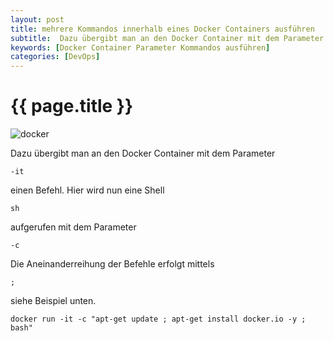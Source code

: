 ```yaml
---
layout: post
title: mehrere Kommandos innerhalb eines Docker Containers ausführen
subtitle:  Dazu übergibt man an den Docker Container mit dem Parameter -it einen Befehl. Hier wird nun eine Shell sh aufgerufen mit dem Parameter -c Die Aneinanderreihung der Befehle erfolgt mittels ; siehe Beispiel unten.
keywords: [Docker Container Parameter Kommandos ausführen]
categories: [DevOps]
---
```

# {{ page.title }}


![docker](../../img/DockerLogo-300x150.png)


Dazu übergibt man an den Docker Container mit dem Parameter

`-it`

einen Befehl. Hier wird nun eine Shell

`sh`

aufgerufen mit dem Parameter

`-c`

Die Aneinanderreihung der Befehle erfolgt mittels

`;`

siehe Beispiel unten.  

```
docker run -it -c "apt-get update ; apt-get install docker.io -y ; bash"
```
